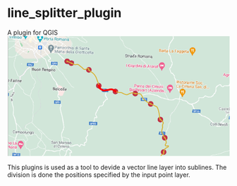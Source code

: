 # line_splitter_plugin
A plugin for QGIS
![Map image](./map.png)

This plugins is used as a tool to devide a vector line layer into sublines. The division is done the positions specified by the input point layer.